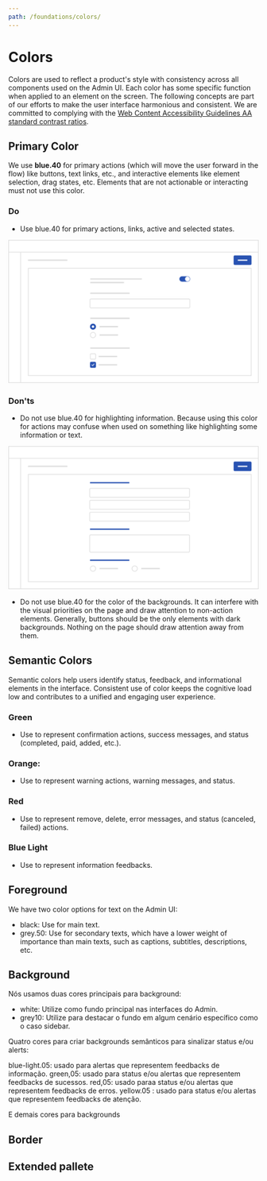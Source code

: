 ```yaml
---
path: /foundations/colors/
---
```


# Colors

Colors are used to reflect a product's style with consistency across all components used on the Admin UI. Each color has some specific function when applied to an element on the screen. The following concepts are part of our efforts to make the user interface harmonious and consistent. We are committed to complying with the [Web Content Accessibility Guidelines AA standard contrast ratios](https://www.w3.org/TR/WCAG/).

## Primary Color

We use **blue.40** for primary actions (which will move the user forward in the flow) like buttons, text links, etc., and interactive elements like element selection, drag states, etc. Elements that are not actionable or interacting must not use this color.

### Do

- Use blue.40 for primary actions, links, active and selected states.

![Blue - Do](../../src/images/do-blue-actions-interactions.png)

### Don'ts

- Do not use blue.40 for highlighting information. Because using this color for actions may confuse when used on something like highlighting some information or text.

![Blue - Dont](../../src/images/dont-blue-actions-interactions.png)

- Do not use blue.40 for the color of the backgrounds. It can interfere with the visual priorities on the page and draw attention to non-action elements. Generally, buttons should be the only elements with dark backgrounds. Nothing on the page should draw attention away from them.

## Semantic Colors

Semantic colors help users identify status, feedback, and informational elements in the interface. Consistent use of color keeps the cognitive load low and contributes to a unified and engaging user experience.

### Green

- Use to represent confirmation actions, success messages, and status (completed, paid, added, etc.).

### Orange:

- Use to represent warning actions, warning messages, and status.

### Red

- Use to represent remove, delete, error messages, and status (canceled, failed) actions.

### Blue Light

- Use to represent information feedbacks.

## Foreground

We have two color options for text on the Admin UI:

- black: Use for main text.
- grey.50: Use for secondary texts, which have a lower weight of importance than main texts, such as captions, subtitles, descriptions, etc.

## Background

Nós usamos duas cores principais para background:

- white: Utilize como fundo principal nas interfaces do Admin.
- grey10: Utilize para destacar o fundo em algum cenário específico como o caso sidebar.

Quatro cores para criar backgrounds semânticos para sinalizar status e/ou alerts:

blue-light.05: usado para alertas que representem feedbacks de informação.
green,05: usado para status e/ou alertas que representem feedbacks de sucessos.
red,05: usado paraa status e/ou alertas que representem feedbacks de erros.
yellow.05 : usado para status e/ou alertas que representem feedbacks de atenção.

E demais cores para backgrounds

## Border

## Extended pallete
